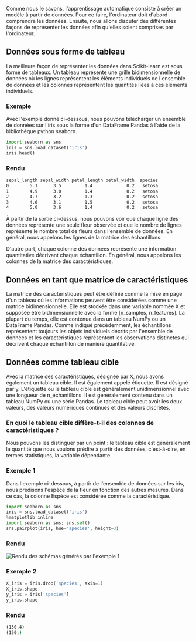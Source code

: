 Comme nous le savons, l'apprentissage automatique consiste à créer un modèle à partir de données. Pour ce faire, l'ordinateur doit d'abord comprendre les données. Ensuite, nous allons discuter des différentes façons de représenter les données afin qu'elles soient comprises par l'ordinateur.

## Données sous forme de tableau

La meilleure façon de représenter les données dans Scikit-learn est sous forme de tableaux. Un tableau représente une grille bidimensionnelle de données où les lignes représentent les éléments individuels de l'ensemble de données et les colonnes représentent les quantités liées à ces éléments individuels.

### Exemple

Avec l'exemple donné ci-dessous, nous pouvons télécharger un ensemble de données sur l'iris sous la forme d'un DataFrame Pandas à l'aide de la bibliothèque python seaborn.

```python
import seaborn as sns
iris = sns.load_dataset('iris')
iris.head()
```

### Rendu

```bash
sepal_length sepal_width petal_length petal_width  species
0        5.1      3.5         1.4             0.2   setosa
1        4.9      3.0         1.4             0.2   setosa
2        4.7      3.2         1.3             0.2   setosa
3        4.6      3.1         1.5             0.2   setosa
4        5.0      3.6         1.4             0.2   setosa
```

À partir de la sortie ci-dessus, nous pouvons voir que chaque ligne des données représente une seule fleur observée et que le nombre de lignes représente le nombre total de fleurs dans l'ensemble de données. En général, nous appelons les lignes de la matrice des échantillons.

D'autre part, chaque colonne des données représente une information quantitative décrivant chaque échantillon. En général, nous appelons les colonnes de la matrice des caractéristiques.

## Données en tant que matrice de caractéristiques

La matrice des caractéristiques peut être définie comme la mise en page d'un tableau où les informations peuvent être considérées comme une matrice bidimensionnelle. Elle est stockée dans une variable nommée X et supposée être bidimensionnelle avec la forme [n_samples, n_features]. La plupart du temps, elle est contenue dans un tableau NumPy ou un DataFrame Pandas. Comme indiqué précédemment, les échantillons représentent toujours les objets individuels décrits par l'ensemble de données et les caractéristiques représentent les observations distinctes qui décrivent chaque échantillon de manière quantitative.

## Données comme tableau cible

Avec la matrice des caractéristiques, désignée par X, nous avons également un tableau cible. Il est également appelé étiquette. Il est désigné par y. L'étiquette ou le tableau cible est généralement unidimensionnel avec une longueur de n_échantillons. Il est généralement contenu dans un tableau NumPy ou une série Pandas. Le tableau cible peut avoir les deux valeurs, des valeurs numériques continues et des valeurs discrètes.

### En quoi le tableau cible diffère-t-il des colonnes de caractéristiques ?

Nous pouvons les distinguer par un point : le tableau cible est généralement la quantité que nous voulons prédire à partir des données, c'est-à-dire, en termes statistiques, la variable dépendante.

### Exemple 1

Dans l'exemple ci-dessous, à partir de l'ensemble de données sur les iris, nous prédisons l'espèce de la fleur en fonction des autres mesures. Dans ce cas, la colonne Espèce est considérée comme la caractéristique.

```python
import seaborn as sns
iris = sns.load_dataset('iris')
%matplotlib inline
import seaborn as sns; sns.set()
sns.pairplot(iris, hue='species', height=3)
```

### Rendu

![Rendu des schémas générés par l'exemple 1](https://raw.githubusercontent.com/Microleadoff/content/master/lang/fr/courses/Framework%20%26%20Librairies/Scikit%20Learn/0030%20-%20Repr%C3%A9sentation%20des%20donn%C3%A9es/images/image1.png)

### Exemple 2

```python
X_iris = iris.drop('species', axis=1)
X_iris.shape
y_iris = iris['species']
y_iris.shape
```

### Rendu

```bash
(150,4)
(150,)
```